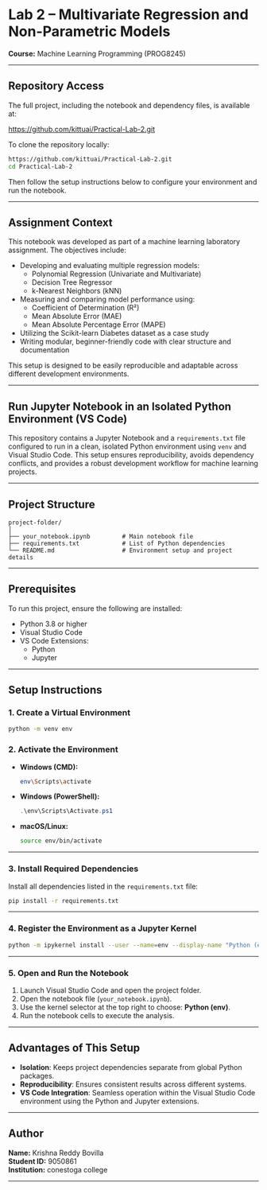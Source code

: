 # Lab 2 – Multivariate Regression and Non-Parametric Models 
**Course:** Machine Learning Programming (PROG8245)

---

## Repository Access

The full project, including the notebook and dependency files, is available at:

https://github.com/kittuai/Practical-Lab-2.git

To clone the repository locally:

```bash
https://github.com/kittuai/Practical-Lab-2.git
cd Practical-Lab-2
```

Then follow the setup instructions below to configure your environment and run the notebook.

---

## Assignment Context

This notebook was developed as part of a machine learning laboratory assignment. The objectives include:

- Developing and evaluating multiple regression models:
  - Polynomial Regression (Univariate and Multivariate)
  - Decision Tree Regressor
  - k-Nearest Neighbors (kNN)
- Measuring and comparing model performance using:
  - Coefficient of Determination (R²)
  - Mean Absolute Error (MAE)
  - Mean Absolute Percentage Error (MAPE)
- Utilizing the Scikit-learn Diabetes dataset as a case study
- Writing modular, beginner-friendly code with clear structure and documentation

This setup is designed to be easily reproducible and adaptable across different development environments.

---

## Run Jupyter Notebook in an Isolated Python Environment (VS Code)

This repository contains a Jupyter Notebook and a `requirements.txt` file configured to run in a clean, isolated Python environment using `venv` and Visual Studio Code. This setup ensures reproducibility, avoids dependency conflicts, and provides a robust development workflow for machine learning projects.

---


## Project Structure

```
project-folder/
│
├── your_notebook.ipynb         # Main notebook file
├── requirements.txt            # List of Python dependencies
└── README.md                   # Environment setup and project details
```

---

## Prerequisites

To run this project, ensure the following are installed:

- Python 3.8 or higher
- Visual Studio Code
- VS Code Extensions:
  - Python
  - Jupyter

---

## Setup Instructions

### 1. Create a Virtual Environment

```bash
python -m venv env
```

### 2. Activate the Environment

- **Windows (CMD):**
  ```bash
  env\Scripts\activate
  ```
- **Windows (PowerShell):**
  ```powershell
  .\env\Scripts\Activate.ps1
  ```
- **macOS/Linux:**
  ```bash
  source env/bin/activate
  ```

---

### 3. Install Required Dependencies

Install all dependencies listed in the `requirements.txt` file:

```bash
pip install -r requirements.txt
```

---

### 4. Register the Environment as a Jupyter Kernel

```bash
python -m ipykernel install --user --name=env --display-name "Python (env)"
```

---

### 5. Open and Run the Notebook

1. Launch Visual Studio Code and open the project folder.
2. Open the notebook file (`your_notebook.ipynb`).
3. Use the kernel selector at the top right to choose: **Python (env)**.
4. Run the notebook cells to execute the analysis.

---

## Advantages of This Setup

- **Isolation**: Keeps project dependencies separate from global Python packages.
- **Reproducibility**: Ensures consistent results across different systems.
- **VS Code Integration**: Seamless operation within the Visual Studio Code environment using the Python and Jupyter extensions.

---

## Author

**Name:** Krishna Reddy Bovilla  
**Student ID:** 9050861  
**Institution:** conestoga college

---
